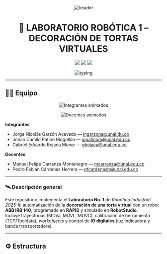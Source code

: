 <!-- ✦✦✦ FUTURE IS AUTOMATED ✦✦✦ -->
<!-- Banner superior “neón” -->
<p align="center">
  <img src="https://capsule-render.vercel.app/api?type=waving&height=140&color=0:04041A,50:14213D,100:0A4D68&text=Laboratorio%20Rob%C3%B3tica%201&fontColor=E0FBFC&fontAlign=50&fontAlignY=30&desc=Decoraci%C3%B3n%20de%20Tortas%20Virtuales%20%E2%80%A2%20ABB%20IRB%20140%20%E2%80%A2%20RAPID&descAlign=50&descAlignY=60" alt="header" />
</p>

<h1 align="center">🤖 LABORATORIO ROBÓTICA 1 – DECORACIÓN DE TORTAS VIRTUALES</h1>

<p align="center">
  <img src="https://img.shields.io/badge/RAPID-ABB%20IRC5-orange?style=for-the-badge" />
  <img src="https://img.shields.io/badge/RobotStudio-2025-blue?style=for-the-badge" />
  <img src="https://img.shields.io/badge/Automation-Industrial-green?style=for-the-badge" />
</p>

<!-- Línea de texto mecanografiado (animado) -->
<p align="center">
  <img src="https://readme-typing-svg.demolab.com?font=JetBrains+Mono&weight=600&size=20&pause=1200&duration=3500&color=00E5FF&center=true&vCenter=true&lines=Rob%C3%B3tica+Industrial+2025%E2%80%93II;ABB+IRB+140+%E2%80%A2+RAPID+%E2%80%A2+RobotStudio;TCP+%2F+Tooldata+%E2%80%A2+WorkObjects+%E2%80%A2+IO+Digitales" alt="typing">
</p>

---

## 🧑‍🚀 Equipo

<!-- 🔹 PRIMERO: Animaciones con los NOMBRES (estilo tecnológico) -->
<p align="center">
  <img src="https://readme-typing-svg.demolab.com?font=JetBrains+Mono&weight=700&size=20&pause=1200&duration=3200&color=00E5FF&center=true&vCenter=true&width=1000&repeat=false&lines=Integrantes%3A;Jorge+Nicol%C3%A1s+Garz%C3%B3n+Acevedo+%E2%80%94+jngarzona%40unal.du.co;Johan+Camilo+Pati%C3%B1o+Mogoll%C3%B3n+%E2%80%94+jopatinom%40unal.edu.co;Gabriel+Eduardo+Bojaca+Munar+%E2%80%94+gbojaca%40unal.edu.co" alt="Integrantes animados">
</p>

<p align="center">
  <img src="https://readme-typing-svg.demolab.com?font=JetBrains+Mono&weight=700&size=20&pause=800&duration=3000&color=7F5AF0&center=true&vCenter=true&width=1000&repeat=false&lines=Docentes%3A;Manuel+Felipe+Carranza+Montenegro+%E2%80%94+mcarranza%40unal.edu.co;Pedro+Fabi%C3%A1n+C%C3%A1rdenas+Herrera+%E2%80%94+pfcardenash%40unal.edu.co" alt="Docentes animados">
</p>

<!-- 🔹 DESPUÉS: La descripción (lista) de integrantes y docentes -->
**Integrantes**  
- Jorge Nicolás Garzón Acevedo — jngarzona@unal.du.co  
- Johan Camilo Patiño Mogollón — jopatinom@unal.edu.co  
- Gabriel Eduardo Bojaca Munar — gbojaca@unal.edu.co  

**Docentes**  
- Manuel Felipe Carranza Montenegro — mcarranza@unal.edu.co  
- Pedro Fabián Cárdenas Herrera — pfcardenash@unal.edu.co

---

### 🛰️ Descripción general

Este repositorio implementa el **Laboratorio No. 1** de *Robótica Industrial 2025-II*: automatización de la **decoración de una torta virtual** con un robot **ABB IRB 140**, programado en **RAPID** y simulado en **RobotStudio**.  
Incluye trayectorias (MOVJ, MOVL, MOVC), calibración de herramienta (TCP/Tooldata), *workobjects* y control de **IO digitales** (luz indicadora y banda transportadora).

---

## ⚙️ Estructura

